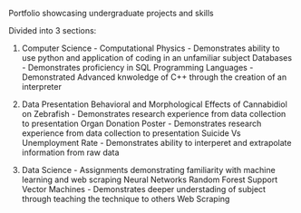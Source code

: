 Portfolio showcasing undergraduate projects and skills

Divided into 3 sections:
  
  1. Computer Science - 
      Computational Physics - Demonstrates ability to use python and application of coding in an unfamiliar subject
      Databases - Demonstrates proficiency in SQL
      Programming Languages - Demonstrated Advanced knwoledge of C++ through the creation of an interpreter
 
  2. Data Presentation
      Behavioral and Morphological Effects of Cannabidiol on Zebrafish - Demonstrates research experience from data collection to presentation
      Organ Donation Poster - Demonstrates research experience from data collection to presentation
      Suicide Vs Unemployment Rate - Demonstrates ability to interperet and extrapolate information from raw data

  3. Data Science - Assignments demonstrating familiarity with machine learning and web scraping
      Neural Networks
      Random Forest
      Support Vector Machines - Demonstrates deeper understading of subject through teaching the technique to others
      Web Scraping

    
